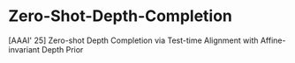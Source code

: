 # Zero-Shot-Depth-Completion
[AAAI' 25] Zero-shot Depth Completion via Test-time Alignment with Affine-invariant Depth Prior
